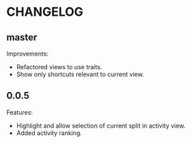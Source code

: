 CHANGELOG
=========

## master

Improvements:

- Refactored views to use traits.
- Show only shortcuts relevant to current view.

## 0.0.5

Features:

- Highlight and allow selection of current split in activity view.
- Added activity ranking.
